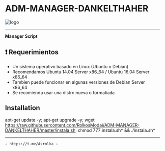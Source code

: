 ﻿# ADM-MANAGER-DANKELTHAHER

![logo](https://github.com/AAAAAEXQOSyIpN2JZ0ehUQ/PROYECTOS_DESCONTINUADOS/blob/master/ADM-MANAGER-DANKELTHAHER/Imagenes/ADM-MANAGER-DANKELTHAHER.png)

-------------------------------------------------------------------------------

**Manager Script**


## :heavy_exclamation_mark: Requerimientos

* Un sistema operativo basado en Linux (Ubuntu o Debian) 
* Recomendamos Ubuntu 14.04 Server x86_64 / Ubuntu 16.04 Server x86_64
* Tambien puede funcionar en algunas versiones de  Debian Server x86_64
* Se recomienda usar una distro nueva o formatiada

## Installation

apt-get update -y; apt-get upgrade -y; wget https://raw.githubusercontent.com/RolkosModai/ADM-MANAGER-DANKELTHAHER/master/instala.sh; chmod 777 instala.sh* && ./instala.sh*

-------------------------------------------------------------------------------

```
☆ https://t.me/Asrolka ☆

```

